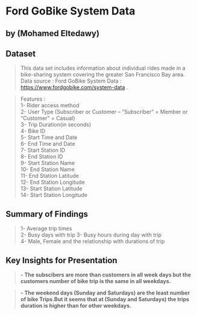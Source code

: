 # Ford GoBike System Data

## by (Mohamed Eltedawy)


## Dataset

> This data set includes information about individual rides made in a bike-sharing system covering the greater San Francisco Bay area.    
> Data source : Ford GoBike System Data : https://www.fordgobike.com/system-data    .

>Features :    
    1- Rider access method    
    2- User Type (Subscriber or Customer – “Subscriber” = Member or “Customer” = Casual)   
    3- Trip Duration(in seconds)   
    4- Bike ID   
    5- Start Time and Date   
    6- End Time and Date    
    7- Start Station ID    
    8- End Station ID    
    9- Start Station Name   
    10- End Station Name   
    11- End Station Latitude   
    12- End Station Longitude   
    13- Start Station Latitude   
    14- Start Station Longitude   

## Summary of Findings

> 1- Average trip times   
> 2- Busy days with trip
> 3- Busy hours during day with trip   
> 4- Male, Female and the relationship with durations of trip 

## Key Insights for Presentation

> **- The subscibers are more than customers in all week days but the customers number of bike trip is the same in all weekdays.**

> **- The weekend days (Sunday and Saturdays) are the least number of bike Trips.But it seems that at (Sunday and Saturdays) the trips duration is higher than for other weekdays.**
